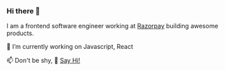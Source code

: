 ### Hi there 👋 

I am a frontend software engineer working at [Razorpay](https://razorpay.com) building awesome products.

🔭 I’m currently working on Javascript, React

📫 Don't be shy, 👋 [Say Hi!](mailto:imanshuraj@gmail.com)
  
<!--
**anshuraj/anshuraj** is a ✨ _special_ ✨ repository because its `README.md` (this file) appears on your GitHub profile.

Here are some ideas to get you started:

- 🔭 I’m currently working on ...
- 🌱 I’m currently learning ...
- 👯 I’m looking to collaborate on ...
- 🤔 I’m looking for help with ...
- 💬 Ask me about ...
- 📫 How to reach me: ...
- 😄 Pronouns: ...
- ⚡ Fun fact: ...
-->
